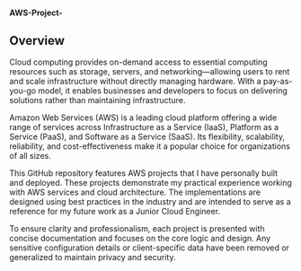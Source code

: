 #### AWS-Project-

## Overview
      
Cloud computing provides on-demand access to essential computing resources such as storage, servers, and networking—allowing users to rent and scale infrastructure without directly managing hardware. With a pay-as-you-go model, it enables businesses and developers to focus on delivering solutions rather than maintaining infrastructure.

Amazon Web Services (AWS) is a leading cloud platform offering a wide range of services across Infrastructure as a Service (IaaS), Platform as a Service (PaaS), and Software as a Service (SaaS). Its flexibility, scalability, reliability, and cost-effectiveness make it a popular choice for organizations of all sizes.

This GitHub repository features AWS projects that I have personally built and deployed. These projects demonstrate my practical experience working with AWS services and cloud architecture. The implementations are designed using best practices in the industry and are intended to serve as a reference for my future work as a Junior Cloud Engineer.

To ensure clarity and professionalism, each project is presented with concise documentation and focuses on the core logic and design. Any sensitive configuration details or client-specific data have been removed or generalized to maintain privacy and security.
